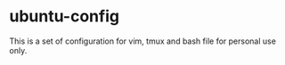 ubuntu-config
=============
This is a set of configuration for vim, tmux and bash file for personal use only.
